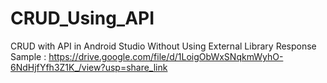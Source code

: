 # CRUD_Using_API
CRUD with API in Android Studio Without Using External Library
Response Sample : https://drive.google.com/file/d/1LoigObWxSNqkmWyhO-6NdHjfYfh3Z1K_/view?usp=share_link
